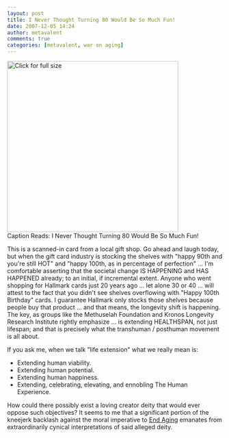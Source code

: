 ```yaml
---
layout: post
title: I Never Thought Turning 80 Would Be So Much Fun!
date: 2007-12-05 14:24
author: metavalent
comments: true
categories: [metavalent, war on aging]
---
```

<a href="http://metavalent.info/images/turning.80.fun.jpg"><img src="http://metavalent.info/images/turning.80.fun.jpg" loading="lazy" width="400" alt="Click for full size" /></a><br />Caption Reads: I Never Thought Turning 80 Would Be So Much Fun!

This is a scanned-in card from a local gift shop. Go ahead and laugh today, but when the gift card industry is stocking the shelves with "happy 90th and you're still HOT" and "happy 100th, as in percentage of perfection" ... I'm comfortable asserting that the societal change IS HAPPENING and HAS HAPPENED already; to an initial, if incremental extent.  Anyone who went shopping for Hallmark cards just 20 years ago ... let alone 30 or 40 ... will attest to the fact that you didn't see shelves overflowing with "Happy 100th Birthday" cards. I guarantee Hallmark only stocks those shelves because people buy that product ... and that means, the longevity shift is happening.  The key, as groups like the Methuselah Foundation and Kronos Longevity Research Institute rightly emphasize ... is extending HEALTHSPAN, not just lifespan; and that is precisely what the transhuman / posthuman movement is all about.

If you ask me, when we talk "life extension" what we really mean is:

<ul>
	<li>Extending human viability.</li>
	<li>Extending human potential.</li>
	<li>Extending human happiness.</li>
	<li>Extending, celebrating, elevating, and ennobling The Human Experience.</li>
</ul>
How could there possibly exist a loving creator deity that would ever oppose such objectives? It seems to me that a significant portion of the kneejerk backlash against the moral imperative to <a href="http://tinyurl.com/yrmqx9">End Aging</a> emanates from extraordinarily cynical interpretations of said alleged deity.
